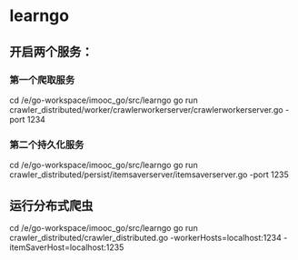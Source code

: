 # learngo

## 开启两个服务：
### 第一个爬取服务
cd /e/go-workspace/imooc_go/src/learngo
go run crawler_distributed/worker/crawlerworkerserver/crawlerworkerserver.go -port 1234
### 第二个持久化服务
cd /e/go-workspace/imooc_go/src/learngo
go run crawler_distributed/persist/itemsaverserver/itemsaverserver.go -port 1235

## 运行分布式爬虫
cd /e/go-workspace/imooc_go/src/learngo
go run crawler_distributed/crawler_distributed.go -workerHosts=localhost:1234 -itemSaverHost=localhost:1235
